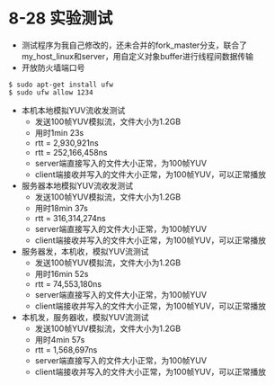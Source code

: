 # 8-28 实验测试

- 测试程序为我自己修改的，还未合并的fork_master分支，联合了my_host_linux和server，用自定义对象buffer进行线程间数据传输
- 开放防火墙端口号

```
$ sudo apt-get install ufw
$ sudo ufw allow 1234
```

- 本机本地模拟YUV流收发测试
  - 发送100帧YUV模拟流，文件大小为1.2GB
  - 用时1min 23s
  - rtt = 2,930,921ns
  - rtt = 252,166,458ns
  - server端直接写入的文件大小正常，为100帧YUV
  - client端接收并写入的文件大小正常，为100帧YUV，可以正常播放
- 服务器本地模拟YUV流收发测试
  - 发送100帧YUV模拟流，文件大小为1.2GB
  - 用时18min 37s
  - rtt = 316,314,274ns
  - server端直接写入的文件大小正常，为100帧YUV
  - client端接收并写入的文件大小正常，为100帧YUV，可以正常播放
- 服务器发，本机收，模拟YUV流测试
  - 发送100帧YUV模拟流，文件大小为1.2GB
  - 用时16min 52s
  - rtt = 74,553,180ns
  - server端直接写入的文件大小正常，为100帧YUV
  - client端接收并写入的文件大小正常，为100帧YUV，可以正常播放
- 本机发，服务器收，模拟YUV流测试
  - 发送100帧YUV模拟流，文件大小为1.2GB
  - 用时4min 57s
  - rtt = 1,568,697ns
  - server端直接写入的文件大小正常，为100帧YUV
  - client端接收并写入的文件大小正常，为100帧YUV，可以正常播放

